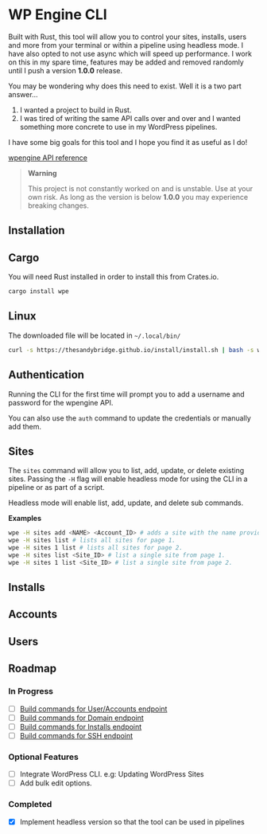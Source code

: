 # WP Engine CLI

Built with Rust, this tool will allow you to control your sites, installs, users and more from your terminal or within a pipeline using headless mode.
I have also opted to not use async which will speed up performance. I work on this in my spare time, features may be added and removed randomly until
I push a version **1.0.0** release.

You may be wondering why does this need to exist. Well it is a two part answer...

1. I wanted a project to build in Rust.
2. I was tired of writing the same API calls over and over and I wanted something more concrete to use in my WordPress pipelines.

I have some big goals for this tool and I hope you find it as useful as I do!

[wpengine API reference](https://wpengineapi.com/reference)

> **Warning**
>
> This project is not constantly worked on and is unstable. Use at your own risk. As long as the version is below **1.0.0** you may experience breaking changes.

## Installation

## Cargo

You will need Rust installed in order to install this from Crates.io.

```bash
cargo install wpe
```

## Linux

The downloaded file will be located in `~/.local/bin/`

```bash
curl -s https://thesandybridge.github.io/install/install.sh | bash -s wpengine-cli
```

## Authentication

Running the CLI for the first time will prompt you to add a username and password for the wpengine API.

You can also use the `auth` command to update the credentials or manually add them.

## Sites

The `sites` command will allow you to list, add, update, or delete existing sites. Passing the 
`-H` flag will enable headless mode for using the CLI in a pipeline or as part of a script.

Headless mode will enable list, add, update, and delete sub commands. 

**Examples**

```bash
wpe -H sites add <NAME> <Account_ID> # adds a site with the name provided.
wpe -H sites list # lists all sites for page 1.
wpe -H sites 1 list # lists all sites for page 2.
wpe -H sites list <Site_ID> # list a single site from page 1.
wpe -H sites 1 list <Site_ID> # list a single site from page 2.
```


## Installs

## Accounts

## Users

## Roadmap

### In Progress

- [ ] [Build commands for User/Accounts endpoint](https://github.com/thesandybridge/wpengine_cli_v2/issues/5)
- [ ] [Build commands for Domain endpoint](https://github.com/thesandybridge/wpengine_cli_v2/issues/8)
- [ ] [Build commands for Installs endpoint](https://github.com/thesandybridge/wpengine_cli_v2/issues/4)
- [ ] [Build commands for SSH endpoint](https://github.com/thesandybridge/wpengine_cli_v2/issues/6)

### Optional Features

- [ ] Integrate WordPress CLI. e.g: Updating WordPress Sites
- [ ] Add bulk edit options.

### Completed

- [x] Implement headless version so that the tool can be used in pipelines
